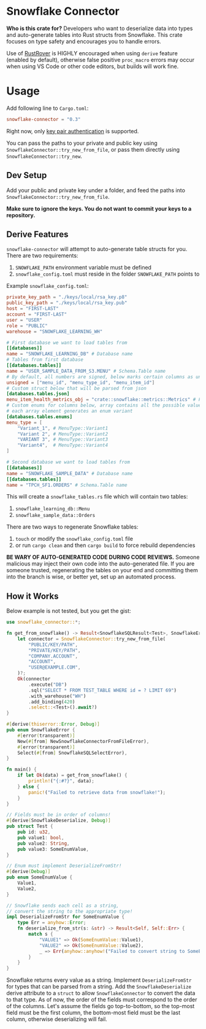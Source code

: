# Snowflake Connector
**Who is this crate for?**
Developers who want to deserialize data into types and auto-generate tables into Rust structs from Snowflake. This crate focuses on type safety and encourages you to handle errors.

Use of [RustRover](https://www.jetbrains.com/rust/) is HIGHLY encouraged when using `derive` feature (enabled by default), otherwise false positive `proc_macro` errors may occur when using VS Code or other code editors, but builds will work fine.

# Usage
Add following line to `Cargo.toml`:

```toml
snowflake-connector = "0.3"
```

Right now, only [key pair authentication](https://docs.snowflake.com/en/user-guide/key-pair-auth.html) is supported.

You can pass the paths to your private and public key using `SnowflakeConnector::try_new_from_file`, or pass them directly using `SnowflakeConnector::try_new`.

## Dev Setup
Add your public and private key under a folder, and feed the paths into `SnowflakeConnector::try_new_from_file`.

**Make sure to ignore the keys. You do not want to commit your keys to a repository.**

## Derive Features
`snowflake-connector` will attempt to auto-generate table structs for you. There are two requirements:
1. `SNOWFLAKE_PATH` environment variable must be defined
2. `snowflake_config.toml` must reside in the folder `SNOWFLAKE_PATH` points to

Example `snowflake_config.toml`:
```toml
private_key_path = "./keys/local/rsa_key.p8"
public_key_path = "./keys/local/rsa_key.pub"
host = "FIRST-LAST"
account = "FIRST-LAST"
user = "USER"
role = "PUBLIC"
warehouse = "SNOWFLAKE_LEARNING_WH"

# First database we want to load tables from
[[databases]]
name = "SNOWFLAKE_LEARNING_DB" # Database name
# Tables from first database
[[databases.tables]]
name = "USER_SAMPLE_DATA_FROM_S3.MENU" # Schema.Table name
# By default, all numbers are signed, below marks certain columns as unsigned
unsigned = ["menu_id", "menu_type_id", "menu_item_id"]
# Custom struct below that will be parsed from json
[databases.tables.json]
menu_item_health_metrics_obj = "crate::snowflake::metrics::Metrics" # Full path to struct (must implement `serde::Deserialize`)
# Custom enums for columns below, array contains all the possible values for said column,
# each array element generates an enum variant
[databases.tables.enums]
menu_type = [
    "Variant_1", # MenuType::Variant1
    "Variant 2", # MenuType::Variant2
    "VARIANT 3", # MenuType::Variant3
    "Variant4",  # MenuType::Variant4
]

# Second database we want to load tables from
[[databases]]
name = "SNOWFLAKE_SAMPLE_DATA" # Database name
[[databases.tables]]
name = "TPCH_SF1.ORDERS" # Schema.Table name
```
This will create a `snowflake_tables.rs` file which will contain two tables:
1. `snowflake_learning_db::Menu`
2. `snowflake_sample_data::Orders`

There are two ways to regenerate Snowflake tables:
1. `touch` or modify the `snowflake_config.toml` file
2. or run `cargo clean` and then `cargo build` to force rebuild dependencies

**BE WARY OF AUTO-GENERATED CODE DURING CODE REVIEWS.** Someone malicious may inject their own code into the auto-generated file. If you are someone trusted, regenerating the tables on your end and committing them into the branch is wise, or better yet, set up an automated process.

## How it Works
Below example is not tested, but you get the gist:
```rust
use snowflake_connector::*;

fn get_from_snowflake() -> Result<SnowflakeSQLResult<Test>, SnowflakeError> {
    let connector = SnowflakeConnector::try_new_from_file(
        "PUBLIC/KEY/PATH",
        "PRIVATE/KEY/PATH",
        "COMPANY.ACCOUNT",
        "ACCOUNT",
        "USER@EXAMPLE.COM",
    )?;
    Ok(connector
        .execute("DB")
        .sql("SELECT * FROM TEST_TABLE WHERE id = ? LIMIT 69")
        .with_warehouse("WH")
        .add_binding(420)
        .select::<Test>().await?)
}

#[derive(thiserror::Error, Debug)]
pub enum SnowflakeError {
    #[error(transparent)]
    New(#[from] NewSnowflakeConnectorFromFileError),
    #[error(transparent)]
    Select(#[from] SnowflakeSQLSelectError),
}

fn main() {
    if let Ok(data) = get_from_snowflake() {
        println!("{:#?}", data);
    } else {
        panic!("Failed to retrieve data from snowflake!");
    }
}

// Fields must be in order of columns!
#[derive(SnowflakeDeserialize, Debug)]
pub struct Test {
    pub id: u32,
    pub value1: bool,
    pub value2: String,
    pub value3: SomeEnumValue,
}

// Enum must implement DeserializeFromStr!
#[derive(Debug)]
pub enum SomeEnumValue {
    Value1,
    Value2,
}

// Snowflake sends each cell as a string,
// convert the string to the appropriate type!
impl DeserializeFromStr for SomeEnumValue {
    type Err = anyhow::Error;
    fn deserialize_from_str(s: &str) -> Result<Self, Self::Err> {
        match s {
            "VALUE1" => Ok(SomeEnumValue::Value1),
            "VALUE2" => Ok(SomeEnumValue::Value2),
            _ => Err(anyhow::anyhow!("Failed to convert string to SomeEnumValue")),
        }
    }
}
```
Snowflake returns every value as a string. Implement `DeserializeFromStr` for types that can be parsed from a string. Add the `SnowflakeDeserialize` derive attribute to a `struct` to allow `SnowflakeConnector` to convert the data to that type. As of now, the order of the fields must correspond to the order of the columns. Let's assume the fields go top-to-bottom, so the top-most field must be the first column, the bottom-most field must be the last column, otherwise deserializing will fail.
